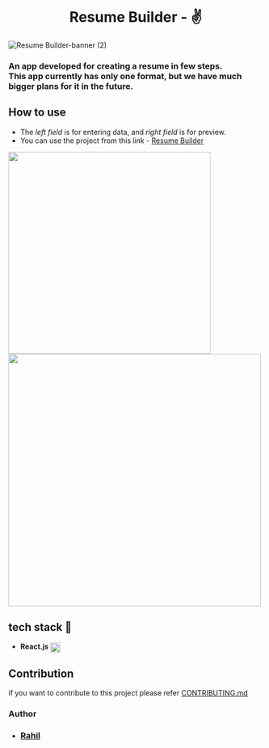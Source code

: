 <h1 align="center">Resume Builder - ✌</h1>

![Resume Builder-banner (2)](https://user-images.githubusercontent.com/75086395/197600498-2a225626-c62f-4daa-8dee-d302f48da1fa.png)

### An app developed for creating a resume in few steps. <br> This app currently has only one format, but we have much bigger plans for it in the future. 

## How to use
- The *left field* is for entering data, and *right field* is for preview.
- You can use the project from this link - [Resume Builder](https://resume-builder-two-xi.vercel.app/)

<img src="https://user-images.githubusercontent.com/75086395/197949415-7b9791ea-cefc-42d1-aadf-4f09a680b263.png" height="400"/>

<img src="https://user-images.githubusercontent.com/75086395/197950622-296365fc-3da9-4e9a-955a-0738e8fb0f74.png" height="500"/>

## tech stack 🚀
- **React.js** <img src="https://upload.wikimedia.org/wikipedia/commons/thumb/a/a7/React-icon.svg/2300px-React-icon.svg.png" height=20 align="center"/>

## Contribution
if you want to contribute to this project please refer [CONTRIBUTING.md](https://github.com/Rahilsiddique/resume-builder/blob/main/CONTRIBUTING.md)

### Author 
- ### [Rahil](https://github.com/Rahilsiddique) 
